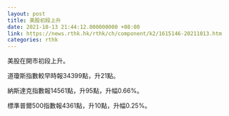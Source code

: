 ```yaml
---
layout: post
title: 美股初段上升
date: 2021-10-13 21:44:12.000000000 +08:00
link: https://news.rthk.hk/rthk/ch/component/k2/1615146-20211013.htm
categories: rthk
---
```


美股在開市初段上升。

道瓊斯指數較早時報34399點，升21點。

納斯達克指數報14561點，升95點，升幅0.66%。

標準普爾500指數報4361點，升10點，升幅0.25%。
